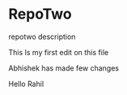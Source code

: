 # RepoTwo
repotwo description

This Is my first edit on this file

Abhishek has made few changes

Hello Rahil
